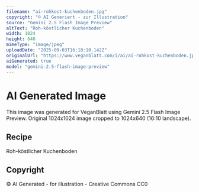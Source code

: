 ```yaml
---
filename: "ai-rohkost-kuchenboden.jpg"
copyright: "© AI Generiert - zur Illustration"
source: "Gemini 2.5 Flash Image Preview"
altText: "Roh-köstlicher Kuchenboden"
width: 1024
height: 640
mimeType: "image/jpeg"
uploadDate: "2025-09-03T16:18:10.142Z"
originalUrl: "https://www.veganblatt.com/i/ai/ai-rohkost-kuchenboden.jpg"
aiGenerated: true
model: "gemini-2.5-flash-image-preview"
---
```


# AI Generated Image

This image was generated for VeganBlatt using Gemini 2.5 Flash Image Preview.
Original 1024x1024 image cropped to 1024x640 (16:10 landscape).

## Recipe
Roh-köstlicher Kuchenboden

## Copyright
© AI Generated - for illustration - Creative Commons CC0
